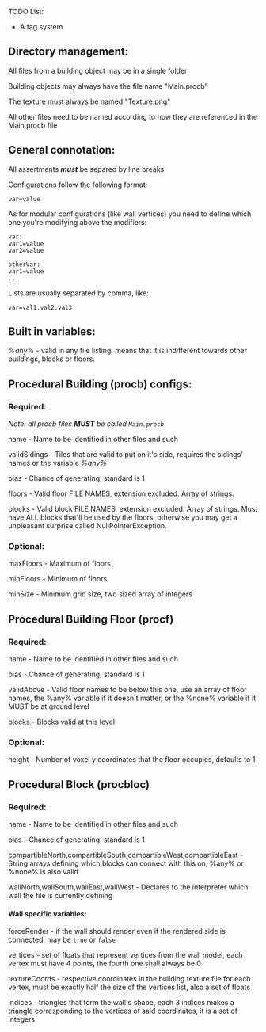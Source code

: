 TODO List:
- A tag system

## Directory management:

All files from a building object may be in a single folder

Building objects may always have the file name "Main.procb"

The texture must always be named "Texture.png"

All other files need to be named according to how they are referenced in the Main.procb file

## General connotation:

All assertments ***must*** be separed by line breaks

Configurations follow the following format:

`var=value`

As for modular configurations (like wall vertices) you need to define which one you're modifying above the modifiers:

```
var:
var1=value
var2=value

otherVar:
var1=value
...
```

Lists are usually separated by comma, like:

`var=val1,val2,val3`

## Built in variables:
_%any%_ - valid in any file listing, means that it is indifferent towards other buildings, blocks or floors.


## Procedural Building (procb) configs:
### Required:

_Note: all procb files **MUST** be called `Main.procb`_

name - Name to be identified in other files and such

validSidings - Tiles that are valid to put on it's side, requires the sidings' names or the variable _%any%_

bias - Chance of generating, standard is 1

floors - Valid floor FILE NAMES, extension excluded. Array of strings.

blocks - Valid block FILE NAMES, extension excluded. Array of strings. Must have ALL blocks that'll be used by the floors, otherwise you may get a unpleasant surprise called NullPointerException.


### Optional:

maxFloors - Maximum of floors

minFloors - Minimum of floors

minSize - Minimum grid size, two sized array of integers

## Procedural Building Floor (procf)

### Required:

name - Name to be identified in other files and such

bias - Chance of generating, standard is 1

validAbove - Valid floor names to be below this one, use an array of floor names, the %any% variable if it doesn't matter, or the %none% variable if it MUST be at ground level

blocks - Blocks valid at this level

### Optional:

height - Number of voxel y coordinates that the floor occupies, defaults to 1

## Procedural Block (procbloc)

### Required:

name - Name to be identified in other files and such

bias - Chance of generating, standard is 1

compartibleNorth,compartibleSouth,compartibleWest,compartibleEast - String arrays defining which blocks can connect with this on, %any% or %none% is also valid

wallNorth,wallSouth,wallEast,wallWest - Declares to the interpreter which wall the file is currently defining

#### Wall specific variables:

forceRender - if the wall should render even if the rendered side is connected, may be `true` or `false`

vertices - set of floats that represent vertices from the wall model, each vertex must have 4 points, the fourth one shall always be 0

textureCoords - respective coordinates in the building texture file for each vertex, must be exactly half the size of the vertices list, also a set of floats

indices - triangles that form the wall's shape, each 3 indices makes a triangle corresponding to the vertices of said coordinates, it is a set of integers
